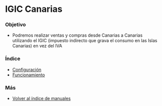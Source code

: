 # IGIC Canarias

### Objetivo

* Podremos realizar ventas y compras desde Canarias a Canarias utilizando el IGIC (impuesto indirecto que grava el consumo en las Islas Canarias) en vez del IVA

### Índice

  * [Configuración](./configuracion.md)
  * [Funcionamiento](./funcionamiento.md)

### Más

  * [Volver al índice de manuales](../../README.md)
